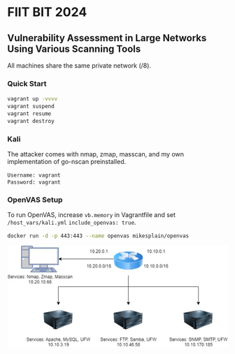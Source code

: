 # FIIT BIT 2024  
## Vulnerability Assessment in Large Networks Using Various Scanning Tools

All machines share the same private network (/8).

### Quick Start

```bash
vagrant up -vvvv
vagrant suspend
vagrant resume
vagrant destroy
```

### Kali
The attacker comes with nmap, zmap, masscan, and my own implementation of go-nscan preinstalled.
```
Username: vagrant  
Password: vagrant  
```

### OpenVAS Setup
To run OpenVAS, increase `vb.memory` in Vagrantfile and set `/host_vars/kali.yml` `include_openvas: true`.

```bash
docker run -d -p 443:443 --name openvas mikesplain/openvas
```

<img style="text-align: center;" src="./topology.jpg">